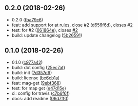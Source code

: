 <a name="0.2.0"></a>
## 0.2.0 (2018-02-26)

* 0.2.0 ([fba79c6](https://github.com/gitscrum/postcss-map-get/commit/fba79c6))
* feat: add support for at rules, close #2 ([d656f6d](https://github.com/gitscrum/postcss-map-get/commit/d656f6d)), closes [#2](https://github.com/gitscrum/postcss-map-get/issues/2)
* test: for #2 ([061864e](https://github.com/gitscrum/postcss-map-get/commit/061864e)), closes [#2](https://github.com/gitscrum/postcss-map-get/issues/2)
* build: update changelog ([5b26591](https://github.com/gitscrum/postcss-map-get/commit/5b26591))



<a name="0.1.0"></a>
## 0.1.0 (2018-02-26)

* 0.1.0 ([c977a42](https://github.com/gitscrum/postcss-map-get/commit/c977a42))
* build: dot config ([25ec7af](https://github.com/gitscrum/postcss-map-get/commit/25ec7af))
* build: init ([7d357d9](https://github.com/gitscrum/postcss-map-get/commit/7d357d9))
* build: license ([bc6cb1a](https://github.com/gitscrum/postcss-map-get/commit/bc6cb1a))
* feat: mag-get ([9ebf368](https://github.com/gitscrum/postcss-map-get/commit/9ebf368))
* test: for map get ([e47d15e](https://github.com/gitscrum/postcss-map-get/commit/e47d15e))
* ci: config for travis ([c7b6f6f](https://github.com/gitscrum/postcss-map-get/commit/c7b6f6f))
* docs: add readme ([09d7ff0](https://github.com/gitscrum/postcss-map-get/commit/09d7ff0))



